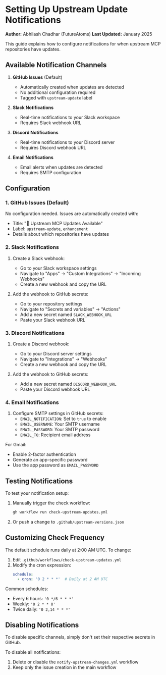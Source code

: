 # Setting Up Upstream Update Notifications

**Author:** Abhilash Chadhar (FutureAtoms)
**Last Updated:** January 2025

This guide explains how to configure notifications for when upstream MCP repositories have updates.

## Available Notification Channels

1. **GitHub Issues** (Default)
   - Automatically created when updates are detected
   - No additional configuration required
   - Tagged with `upstream-update` label

2. **Slack Notifications**
   - Real-time notifications to your Slack workspace
   - Requires Slack webhook URL

3. **Discord Notifications**
   - Real-time notifications to your Discord server
   - Requires Discord webhook URL

4. **Email Notifications**
   - Email alerts when updates are detected
   - Requires SMTP configuration

## Configuration

### 1. GitHub Issues (Default)

No configuration needed. Issues are automatically created with:
- Title: "🔄 Upstream MCP Updates Available"
- Label: `upstream-update`, `enhancement`
- Details about which repositories have updates

### 2. Slack Notifications

1. Create a Slack webhook:
   - Go to your Slack workspace settings
   - Navigate to "Apps" → "Custom Integrations" → "Incoming Webhooks"
   - Create a new webhook and copy the URL

2. Add the webhook to GitHub secrets:
   - Go to your repository settings
   - Navigate to "Secrets and variables" → "Actions"
   - Add a new secret named `SLACK_WEBHOOK_URL`
   - Paste your Slack webhook URL

### 3. Discord Notifications

1. Create a Discord webhook:
   - Go to your Discord server settings
   - Navigate to "Integrations" → "Webhooks"
   - Create a new webhook and copy the URL

2. Add the webhook to GitHub secrets:
   - Add a new secret named `DISCORD_WEBHOOK_URL`
   - Paste your Discord webhook URL

### 4. Email Notifications

1. Configure SMTP settings in GitHub secrets:
   - `EMAIL_NOTIFICATION`: Set to `true` to enable
   - `EMAIL_USERNAME`: Your SMTP username
   - `EMAIL_PASSWORD`: Your SMTP password
   - `EMAIL_TO`: Recipient email address

For Gmail:
- Enable 2-factor authentication
- Generate an app-specific password
- Use the app password as `EMAIL_PASSWORD`

## Testing Notifications

To test your notification setup:

1. Manually trigger the check workflow:
   ```bash
   gh workflow run check-upstream-updates.yml
   ```

2. Or push a change to `.github/upstream-versions.json`

## Customizing Check Frequency

The default schedule runs daily at 2:00 AM UTC. To change:

1. Edit `.github/workflows/check-upstream-updates.yml`
2. Modify the cron expression:
   ```yaml
   schedule:
     - cron: '0 2 * * *'  # Daily at 2 AM UTC
   ```

Common schedules:
- Every 6 hours: `'0 */6 * * *'`
- Weekly: `'0 2 * * 0'`
- Twice daily: `'0 2,14 * * *'`

## Disabling Notifications

To disable specific channels, simply don't set their respective secrets in GitHub.

To disable all notifications:
1. Delete or disable the `notify-upstream-changes.yml` workflow
2. Keep only the issue creation in the main workflow
